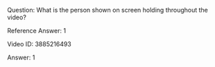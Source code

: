 Question: What is the person shown on screen holding throughout the video?

Reference Answer: 1

Video ID: 3885216493

Answer: 1

